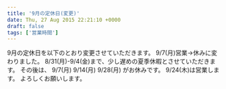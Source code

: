 ```yaml
---
title: '9月の定休日(変更)'
date: Thu, 27 Aug 2015 22:21:10 +0000
draft: false
tags: ['営業時間']
---
```


9月の定休日を以下のとおり変更させていただきます。 9/7(月)営業→休みに変わりました。 8/31(月)-9/4(金)まで、少し遅めの夏季休暇とさせていただきます。 その後は、 9/7(月) 9/14(月) 9/28(月) がお休みです。 9/24(木)は営業します。 よろしくお願いします。
